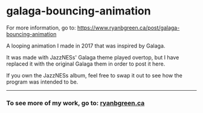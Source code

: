 # galaga-bouncing-animation

For more information, go to: https://www.ryanbgreen.ca/post/galaga-bouncing-animation

A looping animation I made in 2017 that was inspired by Galaga.

It was made with JazzNESs' Galaga theme played overtop, but I have replaced it with the original Galaga them in order to post it here.

If you own the JazzNESs album, feel free to swap it out to see how the program was intended to be.
   
---
  
### To see more of my work, go to: [ryanbgreen.ca](https://www.ryanbgreen.ca/)
